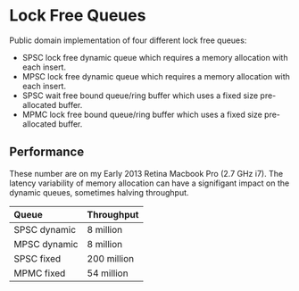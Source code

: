 Lock Free Queues
==================

Public domain implementation of four different lock free queues:
  * SPSC lock free dynamic queue which requires a memory allocation with each insert.
  * MPSC lock free dynamic queue which requires a memory allocation with each insert.
  * SPSC wait free bound queue/ring buffer which uses a fixed size pre-allocated buffer.
  * MPMC lock free bound queue/ring buffer which uses a fixed size pre-allocated buffer.

## Performance
These number are on my Early 2013 Retina Macbook Pro (2.7 GHz i7). The latency variability of memory allocation can have a signifigant impact on the dynamic queues, sometimes halving throughput.

  Queue        | Throughput  
  :----------- | :-----------
  SPSC dynamic | 8 million   
  MPSC dynamic | 8 million   
  SPSC fixed   | 200 million 
  MPMC fixed   | 54 million  
